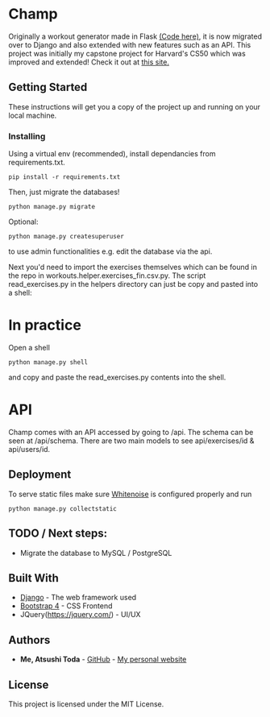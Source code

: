 # Champ

Originally a workout generator made in Flask [(Code here)](https://github.com/broadsinatlanta/champ), it is now migrated over to Django and also extended with new features such as an API.
This project was initially my capstone project for Harvard's CS50 which was improved and extended! Check it out at [this site.](http://champ.atsushi.dev)

## Getting Started

These instructions will get you a copy of the project up and running on your local machine.

### Installing

Using a virtual env (recommended), install dependancies from requirements.txt.

```
pip install -r requirements.txt
```
Then, just migrate the databases!
```
python manage.py migrate
```
Optional:
```
python manage.py createsuperuser
```

to use admin functionalities e.g. edit the database via the api.

Next you'd need to import the exercises themselves which can be found in the repo in workouts.helper.exercises_fin.csv.py.
The script read_exercises.py in the helpers directory can just be copy and pasted into a shell:

# In practice
Open a shell
```
python manage.py shell
```
and copy and paste the read_exercises.py contents into the shell.

# API
Champ comes with an API accessed by going to /api.
The schema can be seen at /api/schema.
There are two main models to see api/exercises/id & api/users/id.

## Deployment

To serve static files make sure [Whitenoise](http://whitenoise.evans.io/en/stable/django.html) is configured properly and run
```
python manage.py collectstatic
```

## TODO / Next steps:
* Migrate the database to MySQL / PostgreSQL

## Built With

* [Django](https://docs.djangoproject.com/en/2.2/) - The web framework used
* [Bootstrap 4](https://v4-alpha.getbootstrap.com/) - CSS Frontend
* JQuery(https://jquery.com/) - UI/UX


## Authors

* **Me, Atsushi Toda** - [GitHub](https://github.com/broadsinatlanta) - [My personal website](https://www.atsushi.dev)

## License

This project is licensed under the MIT License.
